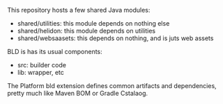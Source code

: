 This repository hosts a few shared Java modules:
- shared/utilities: this module depends on nothing else
- shared/helidon: this module depends on utilities
- shared/websaasets: this depends on nothing, and is juts web assets

BLD is has its usual components:
- src: builder code
- lib: wrapper, etc

The Platform bld extension defines common artifacts and dependencies, pretty much like Maven BOM or Gradle Cstalaog.
